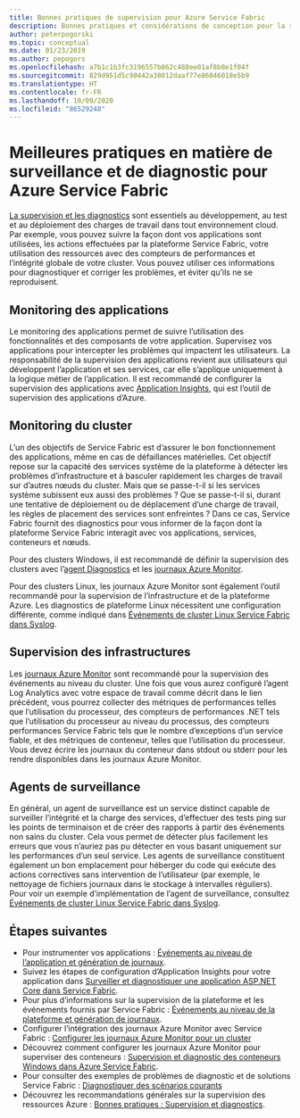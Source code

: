 ```yaml
---
title: Bonnes pratiques de supervision pour Azure Service Fabric
description: Bonnes pratiques et considérations de conception pour la surveillance des clusters et des applications à l’aide d’Azure Service Fabric.
author: peterpogorski
ms.topic: conceptual
ms.date: 01/23/2019
ms.author: pepogors
ms.openlocfilehash: a7b1c1b3fc3196557b862c488ee01af8b8e1f04f
ms.sourcegitcommit: 829d951d5c90442a38012daaf77e86046018e5b9
ms.translationtype: HT
ms.contentlocale: fr-FR
ms.lasthandoff: 10/09/2020
ms.locfileid: "86529248"
---
```

# <a name="monitoring-and-diagnostic-best-practices-for-azure-service-fabric"></a>Meilleures pratiques en matière de surveillance et de diagnostic pour Azure Service Fabric

[La supervision et les diagnostics](./service-fabric-diagnostics-overview.md) sont essentiels au développement, au test et au déploiement des charges de travail dans tout environnement cloud. Par exemple, vous pouvez suivre la façon dont vos applications sont utilisées, les actions effectuées par la plateforme Service Fabric, votre utilisation des ressources avec des compteurs de performances et l’intégrité globale de votre cluster. Vous pouvez utiliser ces informations pour diagnostiquer et corriger les problèmes, et éviter qu’ils ne se reproduisent.

## <a name="application-monitoring"></a>Monitoring des applications

Le monitoring des applications permet de suivre l’utilisation des fonctionnalités et des composants de votre application. Supervisez vos applications pour intercepter les problèmes qui impactent les utilisateurs. La responsabilité de la supervision des applications revient aux utilisateurs qui développent l’application et ses services, car elle s’applique uniquement à la logique métier de l’application. Il est recommandé de configurer la supervision des applications avec [Application Insights](./service-fabric-tutorial-monitoring-aspnet.md), qui est l’outil de supervision des applications d’Azure.

## <a name="cluster-monitoring"></a>Monitoring du cluster

L’un des objectifs de Service Fabric est d’assurer le bon fonctionnement des applications, même en cas de défaillances matérielles. Cet objectif repose sur la capacité des services système de la plateforme à détecter les problèmes d’infrastructure et à basculer rapidement les charges de travail sur d’autres nœuds du cluster. Mais que se passe-t-il si les services système subissent eux aussi des problèmes ? Que se passe-t-il si, durant une tentative de déploiement ou de déplacement d’une charge de travail, les règles de placement des services sont enfreintes ? Dans ce cas, Service Fabric fournit des diagnostics pour vous informer de la façon dont la plateforme Service Fabric interagit avec vos applications, services, conteneurs et nœuds.

Pour des clusters Windows, il est recommandé de définir la supervision des clusters avec l’[agent Diagnostics](./service-fabric-diagnostics-event-aggregation-wad.md) et les [journaux Azure Monitor](./service-fabric-diagnostics-oms-setup.md).

Pour des clusters Linux, les journaux Azure Monitor sont également l’outil recommandé pour la supervision de l’infrastructure et de la plateforme Azure. Les diagnostics de plateforme Linux nécessitent une configuration différente, comme indiqué dans [Événements de cluster Linux Service Fabric dans Syslog](./service-fabric-diagnostics-oms-syslog.md).

## <a name="infrastructure-monitoring"></a>Supervision des infrastructures

Les [journaux Azure Monitor](./service-fabric-diagnostics-oms-agent.md) sont recommandé pour la supervision des événements au niveau du cluster. Une fois que vous aurez configuré l’agent Log Analytics avec votre espace de travail comme décrit dans le lien précédent, vous pourrez collecter des métriques de performances telles que l’utilisation du processeur, des compteurs de performances .NET tels que l’utilisation du processeur au niveau du processus, des compteurs performances Service Fabric tels que le nombre d’exceptions d’un service fiable, et des métriques de conteneur, telles que l’utilisation du processeur.  Vous devez écrire les journaux du conteneur dans stdout ou stderr pour les rendre disponibles dans les journaux Azure Monitor.

## <a name="watchdogs"></a>Agents de surveillance

En général, un agent de surveillance est un service distinct capable de surveiller l’intégrité et la charge des services, d’effectuer des tests ping sur les points de terminaison et de créer des rapports à partir des événements non sains du cluster. Cela vous permet de détecter plus facilement les erreurs que vous n’auriez pas pu détecter en vous basant uniquement sur les performances d’un seul service. Les agents de surveillance constituent également un bon emplacement pour héberger du code qui exécute des actions correctives sans intervention de l’utilisateur (par exemple, le nettoyage de fichiers journaux dans le stockage à intervalles réguliers). Pour voir un exemple d’implémentation de l’agent de surveillance, consultez [Événements de cluster Linux Service Fabric dans Syslog](https://github.com/Azure-Samples/service-fabric-watchdog-service).

## <a name="next-steps"></a>Étapes suivantes

* Pour instrumenter vos applications : [Événements au niveau de l’application et génération de journaux](service-fabric-diagnostics-event-generation-app.md).
* Suivez les étapes de configuration d’Application Insights pour votre application dans [Surveiller et diagnostiquer une application ASP.NET Core dans Service Fabric](service-fabric-tutorial-monitoring-aspnet.md).
* Pour plus d’informations sur la supervision de la plateforme et les événements fournis par Service Fabric : [Événements au niveau de la plateforme et génération de journaux](service-fabric-diagnostics-event-generation-infra.md).
* Configurer l’intégration des journaux Azure Monitor avec Service Fabric : [Configurer les journaux Azure Monitor pour un cluster](service-fabric-diagnostics-oms-setup.md)
* Découvrez comment configurer les journaux Azure Monitor pour superviser des conteneurs : [Supervision et diagnostic des conteneurs Windows dans Azure Service Fabric](service-fabric-tutorial-monitoring-wincontainers.md).
* Pour consulter des exemples de problèmes de diagnostic et de solutions Service Fabric : [Diagnostiquer des scénarios courants](service-fabric-diagnostics-common-scenarios.md)
* Découvrez les recommandations générales sur la supervision des ressources Azure : [Bonnes pratiques : Supervision et diagnostics](/azure/architecture/best-practices/monitoring).
